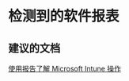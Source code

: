 <properties
    pageTitle="Detected software reports"
    description="检测到的软件报表"
    service="microsoft.intune"
    resource="intune"
    authors="mackie1604"
    displayOrder=""
    selfHelpType="generic"
    supportTopicIds="32553322"
    resourceTags=""
    productPesIds="15584"
    cloudEnvironments="public"
/>


# <a name="detected-software-reports"></a>检测到的软件报表

## <a name="recommended-documents"></a>**建议的文档**

[使用报告了解 Microsoft Intune 操作](https://docs.microsoft.com/intune-classic/deploy-use/understand-microsoft-intune-operations-by-using-reports)<br>





